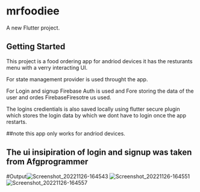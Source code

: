 # mrfoodiee

A new Flutter project.

## Getting Started


This project is a food ordering app for andriod devices it has the resturants menu with a verry interacting UI.

For state management provider is used throught the app.

For Login and signup Firebase Auth is used and Fore storing the data of the user and ordes FirebaseFiresotre us used.

The logins credientials is also saved locally using flutter secure plugin which stores the login data by which we dont have to login once the app restarts.

##note this app only works for andriod devices.

## The ui insipiration of login and signup was taken from Afgprogrammer





#Output![Screenshot_20221126-164543](https://user-images.githubusercontent.com/71916379/204085641-80ec4ce2-805e-4013-814a-88845bd8f8aa.jpg)
![Screenshot_20221126-164551](https://user-images.githubusercontent.com/71916379/204085651-b56a3947-5524-46e5-ac6c-fe1b868b0800.jpg)
![Screenshot_20221126-164557](https://user-images.githubusercontent.com/71916379/204085655-b486964a-86ac-4d44-b60e-c30b0148e855.jpg)


